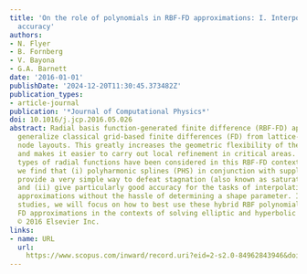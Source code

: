 ```yaml
---
title: 'On the role of polynomials in RBF-FD approximations: I. Interpolation and
  accuracy'
authors:
- N. Flyer
- B. Fornberg
- V. Bayona
- G.A. Barnett
date: '2016-01-01'
publishDate: '2024-12-20T11:30:45.373482Z'
publication_types:
- article-journal
publication: '*Journal of Computational Physics*'
doi: 10.1016/j.jcp.2016.05.026
abstract: Radial basis function-generated finite difference (RBF-FD) approximations
  generalize classical grid-based finite differences (FD) from lattice-based to scattered
  node layouts. This greatly increases the geometric flexibility of the discretizations
  and makes it easier to carry out local refinement in critical areas. Many different
  types of radial functions have been considered in this RBF-FD context. In this study,
  we find that (i) polyharmonic splines (PHS) in conjunction with supplementary polynomials
  provide a very simple way to defeat stagnation (also known as saturation) error
  and (ii) give particularly good accuracy for the tasks of interpolation and derivative
  approximations without the hassle of determining a shape parameter. In follow-up
  studies, we will focus on how to best use these hybrid RBF polynomial bases for
  FD approximations in the contexts of solving elliptic and hyperbolic type PDEs.
  © 2016 Elsevier Inc.
links:
- name: URL
  url: 
    https://www.scopus.com/inward/record.uri?eid=2-s2.0-84962843946&doi=10.1016%2fj.jcp.2016.05.026&partnerID=40&md5=38cb2af33e1321f8e14e68e16ff145fc
---
```

